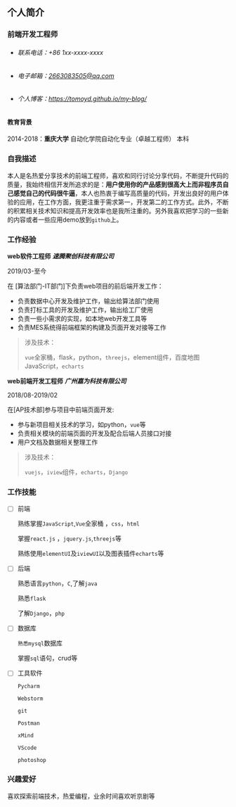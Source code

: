 ## 个人简介

### 前端开发工程师

* ###### 联系电话：+86 1xx-xxxx-xxxx

* ###### 电子邮箱：2663083505@qq.com 

* ###### 个人博客：https://tomoyd.github.io/my-blog/

#### 教育背景

2014-2018：**重庆大学**  自动化学院自动化专业（卓越工程师）	本科

### 自我描述

本人是名热爱分享技术的前端工程师，喜欢和同行讨论分享代码，不断提升代码的质量，我始终相信开发所追求的是：**用户使用你的产品感到很高大上而非程序员自己感觉自己的代码很牛逼**，本人也热衷于编写高质量的代码，开发出良好的用户体验的应用，在工作方面，我更注重于需求第一，开发第二的工作方式。此外，不断的积累相关技术知识和提高开发效率也是我所注重的。另外我喜欢把学习的一些新的内容或者一些应用demo放到`github`上。

### 工作经验

**web软件工程师**  ***速腾聚创科技有限公司***

2019/03-至今

在 [算法部门-IT部门]下负责web项目的前后端开发工作：

- 负责数据中心开发及维护工作，输出给算法部门使用
- 负责打标工具的开发及维护工作，输出给工厂使用
- 负责一些小需求的实现，如本地web开发工具等
- 负责MES系统得前端框架的构建及页面开发对接等工作

> 涉及技术：
>
> `vue`全家桶，flask，python，`threejs`，element组件，百度地图JavaScript，`echarts`

**web前端开发工程师**  ***广州嘉为科技有限公司***

2018/08-2019/02

在[AP技术部]参与项目中前端页面开发:

- 参与新项目相关技术的学习，如python，`vue`等
- 负责相关模块的前端页面的开发及配合后端人员接口对接
- 用户文档及数据相关整理工作

> 涉及技术：
>
> `vuejs`，`iview`组件，`echarts`，`Django`

### 工作技能

- [ ] 前端

  熟练掌握`JavaScript`,`Vue`全家桶 ，`css`，`html`

  掌握`react.js` ，`jquery.js`,`threejs`等

  熟练使用`elementUI`及`iviewUI`以及图表插件`echarts`等

- [ ] 后端

  熟悉语言`python`，`C`,了解`java`

  熟悉`flask`

  了解`Django`，`php`

- [ ] 数据库

  `熟悉mysql`数据库

  掌握`sql`语句，crud等

- [ ] 工具软件

  `Pycharm`

  `Webstorm`

  `git`

  `Postman`

  `xMind`

  `VScode`

  `photoshop`

### 兴趣爱好

喜欢探索前端技术，热爱编程，业余时间喜欢听京剧等